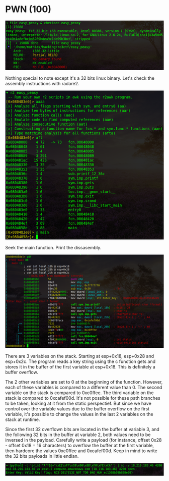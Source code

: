 # PWN (100)

![](rc3-1.png)

Nothing special to note except it's a 32 bits linux binary. Let's check the assembly instructions with radare2.

![](rc3-2.png)

Seek the main function. Print the dissasembly.

![](rc3-3.png)

There are 3 variables on the stack. Starting at esp+0x18, esp+0x28 and esp+0x2c. The program reads a key string using the c function gets and stores it in the buffer of the first variable at esp+0x18. This is definitely a buffer overflow.

The 2 other variables are set to 0 at the beginning of the function. However, each of these variables is compared to a different value than 0. The second variable on the stack is compared to 0xc0ffee. The third variable on the stack is compared to 0xcafef00d. It's not possible for these path branches to be taken, looking at it from the static perspectief. But since we have control over the variable values due to the buffer overflow on the first variable, it's possible to change the values in the last 2 variables on the stack at runtime.

Since the first 32 overflown bits are located in the buffer at variable 3, and the following 32 bits in the buffer at variable 2, both values need to be inversed in the payload. Carefully write a payload (for instance, offset 0x28 - offset 0x18 = 16 characters) to overflow the buffer at the first variable, then hardcore the values 0xc0ffee and 0xcafef00d. Keep in mind to write the 32 bits payloads in little endian. 

![](rc3-4.png)
